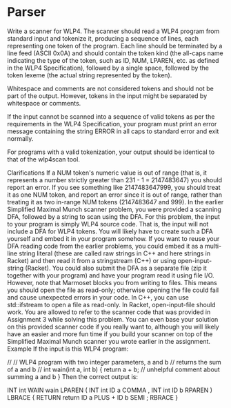 # Parser
Write a scanner for WLP4. The scanner should read a WLP4 program from standard input and tokenize it, producing a sequence of lines, each representing one token of the program. Each line should be terminated by a line feed (ASCII 0x0A) and should contain the token kind (the all-caps name indicating the type of the token, such as ID, NUM, LPAREN, etc. as defined in the WLP4 Specification), followed by a single space, followed by the token lexeme (the actual string represented by the token).

Whitespace and comments are not considered tokens and should not be part of the output. However, tokens in the input might be separated by whitespace or comments.

If the input cannot be scanned into a sequence of valid tokens as per the requirements in the WLP4 Specification, your program must print an error message containing the string ERROR in all caps to standard error and exit normally.

For programs with a valid tokenization, your output should be identical to that of the wlp4scan tool.

Clarifications
If a NUM token's numeric value is out of range (that is, it represents a number strictly greater than 231 - 1 = 2147483647) you should report an error.
If you see something like 2147483647999, you should treat it as one NUM token, and report an error since it is out of range, rather than treating it as two in-range NUM tokens (2147483647 and 999).
In the earlier Simplified Maximal Munch scanner problem, you were provided a scanning DFA, followed by a string to scan using the DFA. For this problem, the input to your program is simply WLP4 source code. That is, the input will not include a DFA for WLP4 tokens. You will likely have to create such a DFA yourself and embed it in your program somehow.
If you want to reuse your DFA reading code from the earlier problems, you could embed it as a multi-line string literal (these are called raw strings in C++ and here strings in Racket) and then read it from a stringstream (C++) or using open-input-string (Racket).
You could also submit the DFA as a separate file (zip it together with your program) and have your program read it using file I/O. However, note that Marmoset blocks you from writing to files. This means you should open the file as read-only; otherwise opening the file could fail and cause unexpected errors in your code. In C++, you can use std::ifstream to open a file as read-only. In Racket, open-input-file should work.
You are allowed to refer to the scanner code that was provided in Assignment 3 while solving this problem. You can even base your solution on this provided scanner code if you really want to, although you will likely have an easier and more fun time if you build your scanner on top of the Simplified Maximal Munch scanner you wrote earlier in the assignment.
Example
If the input is this WLP4 program:

//
// WLP4 program with two integer parameters, a and b
//   returns the sum of a and b
//
   int wain(int a, int b) {
     return a + b;   // unhelpful comment about summing a and b
   }
Then the correct output is:

INT int
WAIN wain
LPAREN (
INT int
ID a
COMMA ,
INT int
ID b
RPAREN )
LBRACE {
RETURN return
ID a
PLUS +
ID b
SEMI ;
RBRACE }
